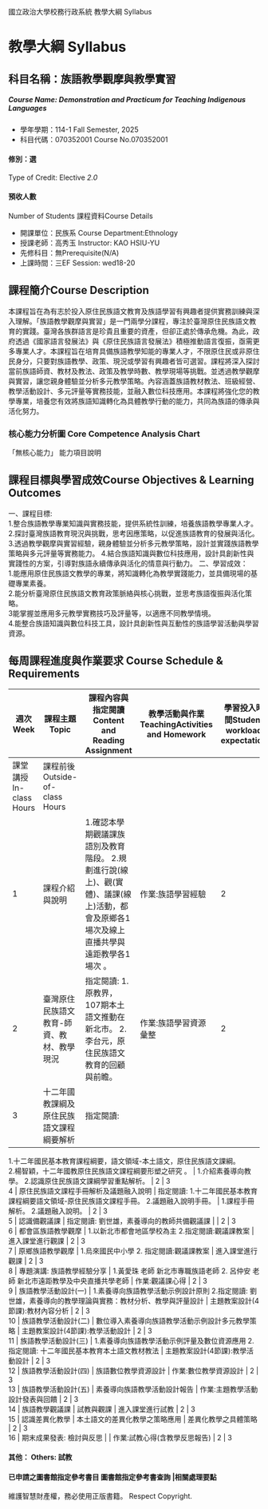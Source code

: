 國立政治大學校務行政系統 教學大綱 Syllabus
# 教學大綱 Syllabus
##  科目名稱：族語教學觀摩與教學實習
#####  Course Name: Demonstration and Practicum for Teaching Indigenous Languages
  * 學年學期：114-1 Fall Semester, 2025 
  * 科目代碼：070352001 Course No.070352001
#### 修別：選
Type of Credit: Elective 
_2.0_
#### 預收人數
Number of Students
課程資料Course Details
  * 開課單位：民族系 Course Department:Ethnology 
  * 授課老師：高秀玉 Instructor: KAO HSIU-YU 
  * 先修科目：無Prerequisite(N/A)
  * 上課時間：三EF Session: wed18-20
##  課程簡介Course Description
本課程旨在為有志於投入原住民族語文教育及族語學習有興趣者提供實務訓練與深入理解。「族語教學觀摩與實習」是一門兩學分課程，專注於臺灣原住民族語文教育的實踐。臺灣各族群語言是珍貴且重要的資產，但卻正處於傳承危機。為此，政府透過《國家語言發展法》與《原住民族語言發展法》積極推動語言復振，亟需更多專業人才。本課程旨在培育具備族語教學知能的專業人才，不限原住民或非原住民身分，只要對族語教學、政策、現況或學習有興趣者皆可選習。課程將深入探討當前族語師資、教材及教法、政策及教學時數、教學現場等挑戰。並透過教學觀摩與實習，讓您親身體驗並分析多元教學策略。內容涵蓋族語教材教法、班級經營、教學活動設計、多元評量等實務技能，並融入數位科技應用。本課程將強化您的教學專業，培養您有效將族語知識轉化為具體教學行動的能力，共同為族語的傳承與活化努力。
###  核心能力分析圖 Core Competence Analysis Chart
「無核心能力」 
能力項目說明
##  課程目標與學習成效Course Objectives & Learning Outcomes 
一、課程目標:  
1.整合族語教學專業知識與實務技能，提供系統性訓練，培養族語教學專業人才。
2.探討臺灣族語教育現況與挑戰，思考因應策略，以促進族語教育的發展與活化。
3.透過教學觀摩與實習經驗，親身體驗並分析多元教學策略，設計並實踐族語教學策略與多元評量等實務能力。
4.結合族語知識與數位科技應用，設計具創新性與實踐性的方案，引導對族語永續傳承與活化的情意與行動力。
二、學習成效：  
1.能應用原住民族語文教學的專業，將知識轉化為教學實踐能力，並具備現場的基礎專業素養。  
2.能分析臺灣原住民族語文教育政策脈絡與核心挑戰，並思考族語復振與活化策略。  
3能掌握並應用多元教學實務技巧及評量等，以適應不同教學情境。  
4.能整合族語知識與數位科技工具，設計具創新性與互動性的族語學習活動與學習資源。
##  每周課程進度與作業要求 Course Schedule & Requirements
週次 Week |  課程主題 Topic |  課程內容與指定閱讀 Content and Reading Assignment |  教學活動與作業 TeachingActivities and Homework |  學習投入時間Student workload expectation  
---|---|---|---|---  
課堂講授 In-class Hours |  課程前後 Outside-of- class Hours  
1 |  課程介紹與說明 |  1.確認本學期觀議課族語別及教育階段。 2.規劃進行說(線上)、觀(實體)、議課(線上)活動，都會及原鄉各1場次及線上直播共學與遠距教學各1場次 。 |  作業:族語學習經驗 |  2 |  1  
2 |  臺灣原住民族語文教育-師資、教材、教學現況 |  指定閱讀:  1.原教界，107期本土語文推動在新北市。 2.李台元，原住民族語文教育的回顧與前瞻。 |  作業:族語學習資源彙整 |  2 |  3  
3 |  十二年國教課綱及原住民族語文課程綱要解析 |  指定閱讀:  
1.十二年國民基本教育課程綱要，語文領域-本土語文，原住民族語文課綱。  
2.楊智穎，十二年國教原住民族語文課程綱要形塑之研究 。 |  1.介紹素養導向教學。 2.認識原住民族語文課綱學習重點解析。 |  2 |  3  
4 |  原住民族語文課程手冊解析及議題融入說明 |  指定閱讀: 1.十二年國民基本教育課程綱要語文領域-原住民族語文課程手冊。 2.議題融入說明手冊。 |  1.課程手冊解析。 2.議題融入說明。 |  2 |  3  
5 |  認識備觀議課 |  指定閱讀: 劉世雄，素養導向的教師共備觀議課 |  |  2 |  3  
6 |  都會區族語教學觀摩 |  1.以新北市都會地區學校為主 2.指定閱讀:觀議課教案 |  進入課堂進行觀課 |  2 |  3  
7 |  原鄉族語教學觀摩 |  1.烏來國民中小學 2. 指定閱讀:觀議課教案 |  進入課堂進行觀課 |  2 |  3  
8 |  專題演講: 族語教學經驗分享 |  1.黃愛珠 老師 新北市專職族語老師 2. 呂仲安 老師 新北市遠距教學及中央直播共學老師 |  作業:觀議課心得 |  2 |  3  
9 |  族語教學活動設計(一) |  1.素養導向族語教學活動示例設計原則 2.指定閱讀: 劉世雄，素養導向的教學理論與實務：教材分析、教學與評量設計 |  主題教案設計(4節課):教材內容分析 |  2 |  3  
10 |  族語教學活動設計(二) |  數位導入素養導向族語教學活動示例設計多元教學策略 |  主題教案設計(4節課):教學活動設計 |  2 |  3  
11 |  族語教學活動設計(三) |  1.素養導向族語教學活動示例評量及數位資源應用 2.指定閱讀: 十二年國民基本教育本土語文教材教法 |  主題教案設計(4節課):教學活動設計 |  2 |  3  
12 |  族語教學活動設計(四) |  族語數位教學資源設計 |  作業:數位教學資源設計  |  2 |  3  
13 |  族語教學活動設計(五) |  素養導向族語教學活動設計報告 |  作業:主題教學活動設計發表與回饋 |  2 |  3  
14 |  族語教學觀議課 |  試教與觀課 |  進入課堂進行試教 |  2 |  3  
15 |  認識差異化教學 |  本土語文的差異化教學之策略應用 |  差異化教學之具體策略 |  2 |  3  
16 |  期末成果發表: 檢討與反思 |  |  作業:試教心得(含教學反思報告) |  2 |  3  
####  其他： Others: 試教 
####  已申請之圖書館指定參考書目  圖書館指定參考書查詢 |相關處理要點
維護智慧財產權，務必使用正版書籍。 Respect Copyright.